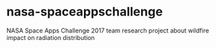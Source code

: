 # nasa-spaceappschallenge
NASA Space Apps Challenge 2017 team research project about wildfire impact on radiation distribution  

